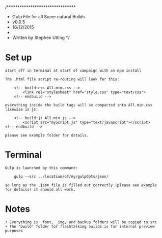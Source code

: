 /********************************
 *	Gulp File for all Super natural Builds
 *  v0.0.5
 *	16/12/2015
 *
 *  Written by Stephen Utting
 */


# Set up

	start off in terminal at start of campaign with an npm install

	The .html file script re-routing will look for this:

		<!-- build:css All.min.css -->
			<link rel="stylesheet" href="style.css" type="text/css">
		<!-- endbuild -->

	everything inside the build tags will be compacted into All.min.css
	likewise is js:

		<!-- build:js All.min.js -->
			<script src="myScript.js" type="text/javascript"></script>
    <!-- endbuild -->

	please see example folder for details.



# Terminal

	Gulp is launched by this command:

		gulp --src ../location/of/my/gulpOpts/json/

	so long as the .json file is filled out correctly (please see example for details) it should all work.



# Notes

	• Everything is _font, _img, and backup folders will be copied to src
	• The 'build' folder for flashtalking builds is for internal preview purposes
